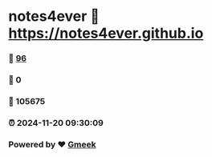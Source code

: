 # notes4ever :link: https://notes4ever.github.io 
### :page_facing_up: [96](https://notes4ever.github.io/tag.html) 
### :speech_balloon: 0 
### :hibiscus: 105675 
### :alarm_clock: 2024-11-20 09:30:09 
### Powered by :heart: [Gmeek](https://github.com/Meekdai/Gmeek)
